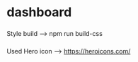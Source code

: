 # dashboard

###
Style build --> npm run build-css
###
Used Hero icon --> https://heroicons.com/ 
###
